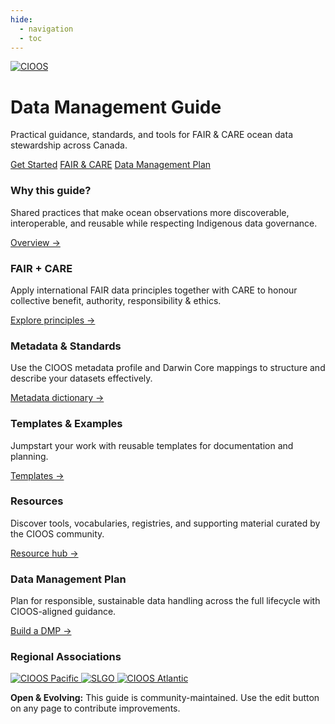 ```yaml
---
hide:
  - navigation
  - toc
---
```


<div class="top-logo">
  <a href="/en/" aria-label="CIOOS home (English)"><img class="hero__logo" src="/assets/logos/cioos-national-color_en.svg" alt="CIOOS" /></a>
</div>
<!-- Hero Section -->
<div class="hero" role="banner">
  <div class="hero__content">
    <h1>Data Management Guide</h1>
    <p class="hero__tagline">Practical guidance, standards, and tools for FAIR & CARE ocean data stewardship across Canada.</p>
    <div class="hero__actions">
      <a class="md-button md-button--primary" href="guide/accueil/">Get Started</a>
      <a class="md-button" href="guide/faircare/">FAIR & CARE</a>
      <a class="md-button" href="pgd/pgdcioos/">Data Management Plan</a>
    </div>
  </div>
</div>
<!-- Key Features / Quick Links -->
<div class="feature-grid">
  <div class="feature-card">
    <h3>Why this guide?</h3>
    <p>Shared practices that make ocean observations more discoverable, interoperable, and reusable while respecting Indigenous data governance.</p>
    <a class="feature-link" href="guide/accueil/">Overview →</a>
  </div>
  <div class="feature-card">
    <h3>FAIR + CARE</h3>
    <p>Apply international FAIR data principles together with CARE to honour collective benefit, authority, responsibility & ethics.</p>
    <a class="feature-link" href="guide/faircare/">Explore principles →</a>
  </div>
  <div class="feature-card">
    <h3>Metadata & Standards</h3>
    <p>Use the CIOOS metadata profile and Darwin Core mappings to structure and describe your datasets effectively.</p>
    <a class="feature-link" href="guide/dictionnaire/">Metadata dictionary →</a>
  </div>
  <div class="feature-card">
    <h3>Templates & Examples</h3>
    <p>Jumpstart your work with reusable templates for documentation and planning.</p>
    <a class="feature-link" href="guide/template/">Templates →</a>
  </div>
  <div class="feature-card">
    <h3>Resources</h3>
    <p>Discover tools, vocabularies, registries, and supporting material curated by the CIOOS community.</p>
    <a class="feature-link" href="guide/ressources/">Resource hub →</a>
  </div>
  <div class="feature-card">
    <h3>Data Management Plan</h3>
    <p>Plan for responsible, sustainable data handling across the full lifecycle with CIOOS-aligned guidance.</p>
    <a class="feature-link" href="pgd/pgdcioos/">Build a DMP →</a>
  </div>
</div>

### Regional Associations
<div class="regions-logos" aria-label="CIOOS Regional Associations">
  <a href="https://cioospacific.ca/" aria-label="CIOOS Pacific">
    <img src="/assets/logos/CioosPac_EN.PNG" alt="CIOOS Pacific" />
  </a>
  <a href="https://ogsl.ca/en/home-slgo/" aria-label="SLGO Gulf of St. Lawrence">
    <img src="/assets/logos/SLGO_Logo.png" alt="SLGO" />
  </a>
  <a href="https://cioosatlantic.ca/" aria-label="CIOOS Atlantic">
    <img src="/assets/logos/CioosAtl_EN.PNG" alt="CIOOS Atlantic" />
  </a>
</div>

<div class="intro-note">
<p><strong>Open & Evolving:</strong> This guide is community-maintained. Use the edit button on any page to contribute improvements.</p>
</div>
